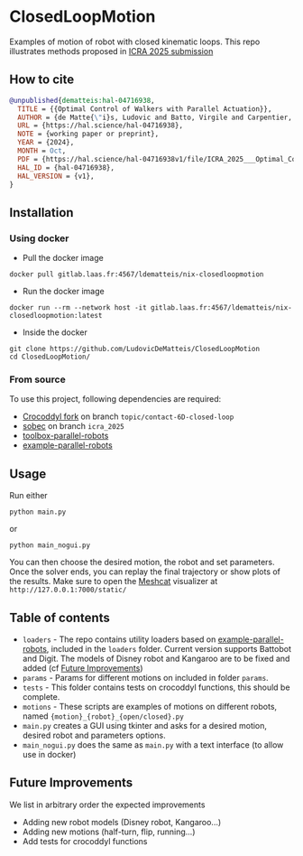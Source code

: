 # ClosedLoopMotion
Examples of motion of robot with closed kinematic loops.
This repo illustrates methods proposed in [ICRA 2025 submission](https://gepettoweb.laas.fr/articles/ldematte_icra2025.html)

## How to cite
```bibtex
@unpublished{dematteis:hal-04716938,
  TITLE = {{Optimal Control of Walkers with Parallel Actuation}},
  AUTHOR = {de Matte{\"i}s, Ludovic and Batto, Virgile and Carpentier, Justin and Mansard, Nicolas},
  URL = {https://hal.science/hal-04716938},
  NOTE = {working paper or preprint},
  YEAR = {2024},
  MONTH = Oct,
  PDF = {https://hal.science/hal-04716938v1/file/ICRA_2025___Optimal_Control_of_Closed_Loop_walkers-submission.pdf},
  HAL_ID = {hal-04716938},
  HAL_VERSION = {v1},
}
```

## Installation
### Using docker
- Pull the docker image
```
docker pull gitlab.laas.fr:4567/ldematteis/nix-closedloopmotion
```
- Run the docker image 
```
docker run --rm --network host -it gitlab.laas.fr:4567/ldematteis/nix-closedloopmotion:latest
```
- Inside the docker
```
git clone https://github.com/LudovicDeMatteis/ClosedLoopMotion
cd ClosedLoopMotion/
```
### From source
To use this project, following dependencies are required:
* [Crocoddyl fork](https://github.com/LudovicDeMatteis/crocoddyl/tree/topic/contact-6D-closed-loop) on branch `topic/contact-6D-closed-loop`
* [sobec](https://github.com/LudovicDeMatteis/sobec/tree/icra-2025) on branch `icra_2025`
* [toolbox-parallel-robots](https://github.com/Gepetto/toolbox-parallel-robots)
* [example-parallel-robots](https://github.com/Gepetto/example-parallel-robots)

## Usage
Run either
```
python main.py
```
or 
```
python main_nogui.py
```
You can then choose the desired motion, the robot and set parameters.
Once the solver ends, you can replay the final trajectory or show plots of the results.
Make sure to open the [Meshcat](https://github.com/meshcat-dev/meshcat-python) visualizer at  `http://127.0.0.1:7000/static/`

## Table of contents 
* `loaders` - The repo contains utility loaders based on [example-parallel-robots](https://github.com/Gepetto/example-parallel-robots), included in the `loaders` folder. Current version supports Battobot and Digit. The models of Disney robot and Kangaroo are to be fixed and added (cf [Future Improvements](#future-improvements))
* `params` - Params for different motions on included in folder `params`.
* `tests` - This folder contains tests on crocoddyl functions, this should be complete.
* `motions` - These scripts are examples of motions on different robots, named `{motion}_{robot}_{open/closed}.py`
* `main.py` creates a GUI using tkinter and asks for a desired motion, desired robot and parameters options.
* `main_nogui.py` does the same as `main.py` with a text interface (to allow use in docker) 

## Future Improvements
We list in arbitrary order the expected improvements
* Adding new robot models (Disney robot, Kangaroo...)
* Adding new motions (half-turn, flip, running...)
* Add tests for crocoddyl functions